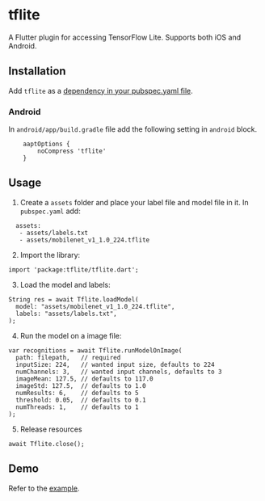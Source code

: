 # tflite

A Flutter plugin for accessing TensorFlow Lite. Supports both iOS and Android.

## Installation

Add `tflite` as a [dependency in your pubspec.yaml file](https://flutter.io/using-packages/).

### Android

In `android/app/build.gradle` file add the following setting in `android` block.

```
    aaptOptions {
        noCompress 'tflite'
    }
```

## Usage

1. Create a `assets` folder and place your label file and model file in it. In `pubspec.yaml` add:

```
  assets:
   - assets/labels.txt
   - assets/mobilenet_v1_1.0_224.tflite
```

2. Import the library:

```
import 'package:tflite/tflite.dart';
```

3. Load the model and labels:

```
String res = await Tflite.loadModel(
  model: "assets/mobilenet_v1_1.0_224.tflite",
  labels: "assets/labels.txt",
);
```

4. Run the model on a image file:

```
var recognitions = await Tflite.runModelOnImage(
  path: filepath,   // required
  inputSize: 224,   // wanted input size, defaults to 224
  numChannels: 3,   // wanted input channels, defaults to 3
  imageMean: 127.5, // defaults to 117.0
  imageStd: 127.5,  // defaults to 1.0
  numResults: 6,    // defaults to 5
  threshold: 0.05,  // defaults to 0.1
  numThreads: 1,    // defaults to 1
);
```

5. Release resources

```
await Tflite.close();
```

## Demo

Refer to the [example](https://github.com/shaqian/flutter_tflite/tree/master/example).